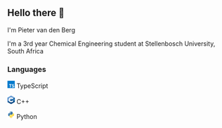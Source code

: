 ## Hello there 👋

I'm Pieter van den Berg

I'm a 3rd year Chemical Engineering student at Stellenbosch University, South Africa

### Languages
<img src="assets/languages/TypeScript_logo.svg" width="17px"/> TypeScript

<img src="assets/languages/cpp_logo.svg" width="17px"/> C++

<img src="assets/languages/Python_logo.svg" width="17px"/> Python
